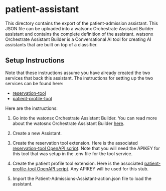 # patient-assistant
This directory contains the export of the patient-admission assistant. This JSON file can be uploaded into a watsonx Orchestrate Assistant Builder assistant and contains the complete definition of the assistant. watsonx Orchestrate Assistant Builder is a Conversational AI tool for creating AI assistants that are built on top of a classifier.

## Setup Instructions

Note that these instructions assume you have already created the two services that back this assistant. The instructions for setting up the two services can be found here:

- [reservation-tool](../reservation-tool)
- [patient-profile-tool](../patient-profile-tool)

Here are the instructions:

1. Go into the watonsx Orchestrate Assistant Builder. You can read more about the watosnx Orchestrate Assistant Builder [here](https://www.ibm.com/docs/en/watsonx/watson-orchestrate/base?topic=building-ai-assistants).

2. Create a new Assistant.

3. Create the reservation tool extension. Here is the associated [reservation-tool OpenAPI script](../reservation-tool/reservation-tool-open-api.json). Note that you will need the APIKEY for this tool that was setup in the .env file for the tool service.

4. Create the patient profile tool extension. Here is the associated [patient-profile-tool OpenAPI script](../patient-profile-tool/patient-profile-tool-open-api.json). Any APIKEY will be used for this stub.

5. Import the Patient-Admissions-Assistant-action.json file to load the assistant.

